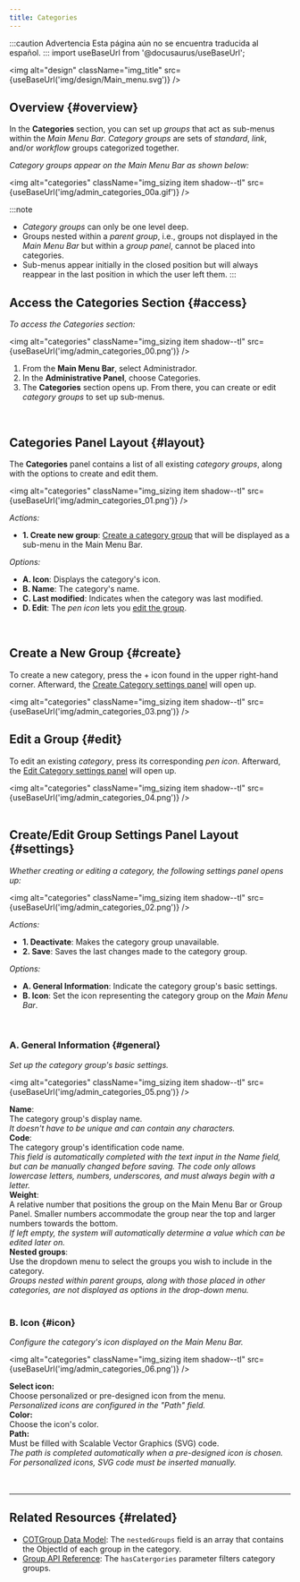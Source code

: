 ```yaml
---
title: Categories
---
```


:::caution Advertencia
Esta página aún no se encuentra traducida al español.
:::
import useBaseUrl from '@docusaurus/useBaseUrl';

<img alt="design" className="img_title" src={useBaseUrl('img/design/Main_menu.svg')} />

## Overview {#overview}

In the **Categories** section, you can set up _groups_ that act as sub-menus within the _Main Menu Bar_. _Category groups_ are sets of _standard_, _link_, and/or _workflow_ groups categorized together.

_Category groups appear on the Main Menu Bar as shown below:_

<img alt="categories" className="img_sizing item shadow--tl" src={useBaseUrl('img/admin_categories_00a.gif')} />
<br/>

:::note
- _Category groups_ can only be one level deep.
- Groups nested within a _parent group_, i.e., groups not displayed in the _Main Menu Bar_ but within a _group panel_, cannot be placed into categories.
- Sub-menus appear initially in the closed position but will always reappear in the last position in which the user left them.
:::

## Access the Categories Section {#access}
_To access the Categories section:_

<img alt="categories" className="img_sizing item shadow--tl" src={useBaseUrl('img/admin_categories_00.png')} />
<br/>

<div className="margin margin-left--lg">

1. From the **Main Menu Bar**, select <span className="badge badge--primary">Administrador</span>.
2. In the **Administrative Panel**, choose <span className="badge badge--info">Categories</span>.
3. The **Categories** section opens up. From there, you can create or edit _category groups_ to set up sub-menus.

</div>
<br/>

## Categories Panel Layout {#layout}

<div className="alert alert--secondary">

The **Categories** panel contains a list of all existing _category groups_, along with the options to create and edit them.

<img alt="categories" className="img_sizing item shadow--tl" src={useBaseUrl('img/admin_categories_01.png')} />
<br/>

<div className="margin margin-left--lg">

_Actions:_
- **1. Create new group**: [Create a category group](#create) that will be displayed as a sub-menu in the Main Menu Bar.

_Options:_
- **A. Icon**: Displays the category's icon.
- **B. Name**: The category's name.
- **C. Last modified**: Indicates when the category was last modified.
- **D. Edit**: The _pen icon_ lets you [edit the group](#edit).

</div>

</div>
<br/>

## Create a New Group {#create}
To create a new category, press the <span className="badge badge--secondary">+</span> icon found in the upper right-hand corner. Afterward, the [Create Category settings panel](#settings) will open up.

<img alt="categories" className="img_sizing item shadow--tl" src={useBaseUrl('img/admin_categories_03.png')} />
<br/>

## Edit a Group {#edit}
To edit an existing _category_, press its corresponding _pen icon_. Afterward, the [Edit Category settings panel](#settings) will open up.

<img alt="categories" className="img_sizing item shadow--tl" src={useBaseUrl('img/admin_categories_04.png')} />
<br/>
<br/>

<div className="alert alert--secondary">

## Create/Edit Group Settings Panel Layout {#settings}
_Whether creating or editing a category, the following settings panel opens up:_

<img alt="categories" className="img_sizing item shadow--tl" src={useBaseUrl('img/admin_categories_02.png')} />
<br/>

_Actions:_
- **1. Deactivate**: Makes the category group unavailable.
- **2. Save**: Saves the last changes made to the category group.

_Options:_
- **A. General Information**: Indicate the category group's basic settings.
- **B. Icon**: Set the icon representing the category group on the _Main Menu Bar_.

</div>
<br/>

<div className="alert alert--secondary">

### A. General Information {#general}
_Set up the category group's basic settings._

<img alt="categories" className="img_sizing item shadow--tl" src={useBaseUrl('img/admin_categories_05.png')} />
<br/>

<div className="container box">
<div className="row table-row-1">
<div className="col col--3"><strong>Name</strong>:</div>
<div className="col col--4">The category group's display name.</div>
<div className="col col--5"><em>It doesn't have to be unique and can contain any characters.</em></div>
</div>


<div className="row table-row-2">
<div className="col col--3"><strong>Code</strong>:</div>
<div className="col col--4">The category group's identification code name.</div>
<div className="col col--5"><em>This field is automatically completed with the text input in the Name field, but can be manually changed before saving. The code only allows lowercase letters, numbers, underscores, and must always begin with a letter.</em></div>
</div>

<div className="row table-row-1">
<div className="col col--3"><strong>Weight</strong>:</div>
<div className="col col--4">A relative number that positions the group on the Main Menu Bar or Group Panel. Smaller numbers accommodate the group near the top and larger numbers towards the bottom.</div>
<div className="col col--5"><em>If left empty, the system will automatically determine a value which can be edited later on.</em></div>
</div>

<div className="row table-row-2">
<div className="col col--3"><strong>Nested groups</strong>:</div>
<div className="col col--4">Use the dropdown menu to select the groups you wish to include in the category.</div>
<div className="col col--5"><em>Groups nested within parent groups, along with those placed in other categories, are not displayed as options in the drop-down menu.</em></div>
</div>

</div>
</div>
<br/>

<div className="alert alert--secondary">

### B. Icon {#icon}
_Configure the category's icon displayed on the Main Menu Bar._

<img alt="categories" className="img_sizing item shadow--tl" src={useBaseUrl('img/admin_categories_06.png')} />
<br/>

<div className="container box">
<div className="row table-row-1">
<div className="col col--3"><b>Select icon:</b></div>
<div className="col col--5">Choose personalized or pre-designed icon from the menu.</div>
<div className="col col--4"><em>Personalized icons are configured in the "Path" field.</em></div>
</div>
<div className="row table-row-2">
<div className="col col--3"><b>Color:</b></div>
<div className="col col--5">Choose the icon's color.</div>
<div className="col col--4"><em></em></div>
</div>
<div className="row table-row-1">
<div className="col col--3"><b>Path:</b></div>
<div className="col col--5">Must be filled with Scalable Vector Graphics (SVG) code.</div>
<div className="col col--4"><em>The path is completed automatically when a pre-designed icon is chosen. For personalized icons, SVG code must be inserted manually.</em></div>
</div>
</div>
<br/>

</div>
<br/>

---
## Related Resources {#related}
- [COTGroup Data Model](/docs/documentation/models/communication/model_groups): The `nestedGroups` field is an array that contains the ObjectId of each group in the category.
- [Group API Reference](/docs/documentation/api/communication/groups): The `hasCatergories` parameter filters category groups.
